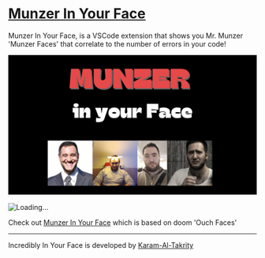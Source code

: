 # [Munzer In Your Face](https://github.com/Karam-al-takrity/Munzer-in-your-face)

<!-- ## Watch how I made this extension on YouTube [here](https://www.youtube.com/watch?v=SGFNhz91yNQ) -->

<!-- <a href="https://www.producthunt.com/posts/in-your-face-2?utm_source=badge-featured&utm_medium=badge&utm_souce=badge-in&#0045;your&#0045;face&#0045;2" target="_blank"><img src="https://api.producthunt.com/widgets/embed-image/v1/featured.svg?post_id=346936&theme=light" alt="In&#0032;Your&#0032;Face - A&#0032;VS&#0032;Code&#0032;extension&#0032;&#0045;&#0032;shows&#0032;faces&#0032;that&#0032;correlate&#0032;to&#0032;errors&#0033; | Product Hunt" style="width: 250px; height: 54px;" width="250" height="54" /></a> -->

<!-- ![Downloads](https://vsmarketplacebadge.apphb.com/downloads/VirejDasani.in-your-face.svg) -->
<!-- ![Rating](https://vsmarketplacebadge.apphb.com/rating-star/VirejDasani.in-your-face.svg)
![Version](https://vsmarketplacebadge.apphb.com/version/VirejDasani.in-your-face.svg) -->
<!-- [Installs](https://vsmarketplacebadge.apphb.com/installs/VirejDasani.hydroxy.svg) -->

Munzer In Your Face, is a VSCode extension that shows you Mr. Munzer 'Munzer Faces' that correlate to the number of errors in your code!

![Loading...](https://github.com/Karam-al-takrity/Munzer-in-your-face/blob/main/assets/smallBanner.png)

![Loading...](https://github.com/Karam-al-takrity/Munzer-in-your-face/blob/main/assets/Preview-Vid.gif?raw=true)

<!-- - Check it out on YouTube [here](https://www.youtube.com/watch?v=BuejUOFOodw) -->

Check out [Munzer In Your Face](https://github.com/Karam-al-takrity/Munzer-in-your-face/) which is based on doom 'Ouch Faces'

---

Incredibly In Your Face is developed by [Karam-Al-Takrity](https://github.com/Karam-al-takrity)
